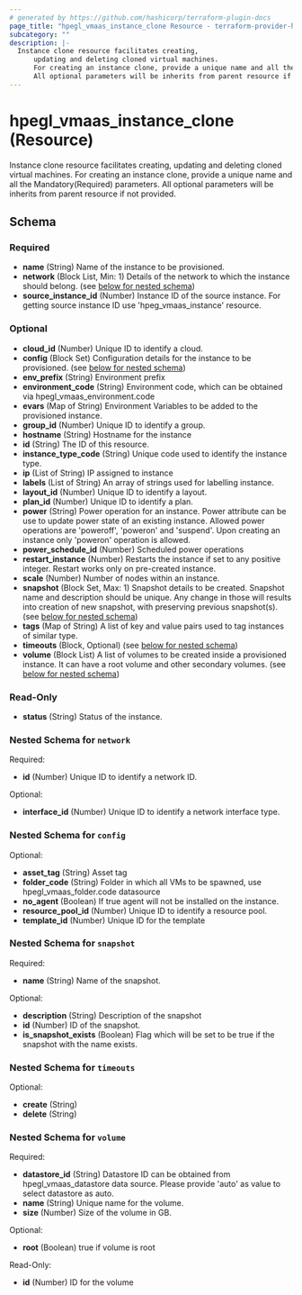 ```yaml
---
# generated by https://github.com/hashicorp/terraform-plugin-docs
page_title: "hpegl_vmaas_instance_clone Resource - terraform-provider-hpegl"
subcategory: ""
description: |-
  Instance clone resource facilitates creating,
      updating and deleting cloned virtual machines.
      For creating an instance clone, provide a unique name and all the Mandatory(Required) parameters.
      All optional parameters will be inherits from parent resource if not provided.
---
```


# hpegl_vmaas_instance_clone (Resource)

Instance clone resource facilitates creating,
	updating and deleting cloned virtual machines.
	For creating an instance clone, provide a unique name and all the Mandatory(Required) parameters.
	All optional parameters will be inherits from parent resource if not provided.



<!-- schema generated by tfplugindocs -->
## Schema

### Required

- **name** (String) Name of the instance to be provisioned.
- **network** (Block List, Min: 1) Details of the network to which the instance should belong. (see [below for nested schema](#nestedblock--network))
- **source_instance_id** (Number) Instance ID of the source instance. For getting source instance ID
		use 'hpeg_vmaas_instance' resource.

### Optional

- **cloud_id** (Number) Unique ID to identify a cloud.
- **config** (Block Set) Configuration details for the instance to be provisioned. (see [below for nested schema](#nestedblock--config))
- **env_prefix** (String) Environment prefix
- **environment_code** (String) Environment code, which can be obtained via
				hpegl_vmaas_environment.code
- **evars** (Map of String) Environment Variables to be added to the provisioned instance.
- **group_id** (Number) Unique ID to identify a group.
- **hostname** (String) Hostname for the instance
- **id** (String) The ID of this resource.
- **instance_type_code** (String) Unique code used to identify the instance type.
- **ip** (List of String) IP assigned to instance
- **labels** (List of String) An array of strings used for labelling instance.
- **layout_id** (Number) Unique ID to identify a layout.
- **plan_id** (Number) Unique ID to identify a plan.
- **power** (String) Power operation for an instance. Power attribute can be
				use to update power state of an existing instance. Allowed power operations are
				'poweroff', 'poweron' and 'suspend'. Upon creating an instance only 'poweron' operation is allowed.
- **power_schedule_id** (Number) Scheduled power operations
- **restart_instance** (Number) Restarts the instance if set to any positive integer.
				Restart works only on pre-created instance.
- **scale** (Number) Number of nodes within an instance.
- **snapshot** (Block Set, Max: 1) Snapshot details to be created. Snapshot name and description
				 should be unique. Any change in those will results into creation of new snapshot,
				 with preserving previous snapshot(s). (see [below for nested schema](#nestedblock--snapshot))
- **tags** (Map of String) A list of key and value pairs used to tag instances of similar type.
- **timeouts** (Block, Optional) (see [below for nested schema](#nestedblock--timeouts))
- **volume** (Block List) A list of volumes to be created inside a provisioned instance.
				It can have a root volume and other secondary volumes. (see [below for nested schema](#nestedblock--volume))

### Read-Only

- **status** (String) Status of the instance.

<a id="nestedblock--network"></a>
### Nested Schema for `network`

Required:

- **id** (Number) Unique ID to identify a network ID.

Optional:

- **interface_id** (Number) Unique ID to identify a network interface type.


<a id="nestedblock--config"></a>
### Nested Schema for `config`

Optional:

- **asset_tag** (String) Asset tag
- **folder_code** (String) Folder in which all VMs to be spawned, use hpegl_vmaas_folder.code datasource
- **no_agent** (Boolean) If true agent will not be installed on the instance.
- **resource_pool_id** (Number) Unique ID to identify a resource pool.
- **template_id** (Number) Unique ID for the template


<a id="nestedblock--snapshot"></a>
### Nested Schema for `snapshot`

Required:

- **name** (String) Name of the snapshot.

Optional:

- **description** (String) Description of the snapshot
- **id** (Number) ID of the snapshot.
- **is_snapshot_exists** (Boolean) Flag which will be set to be true if the snapshot with the name
							exists.


<a id="nestedblock--timeouts"></a>
### Nested Schema for `timeouts`

Optional:

- **create** (String)
- **delete** (String)


<a id="nestedblock--volume"></a>
### Nested Schema for `volume`

Required:

- **datastore_id** (String) Datastore ID can be obtained from hpegl_vmaas_datastore
							data source. Please provide 'auto' as value to select datastore as auto.
- **name** (String) Unique name for the volume.
- **size** (Number) Size of the volume in GB.

Optional:

- **root** (Boolean) true if volume is root

Read-Only:

- **id** (Number) ID for the volume


